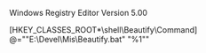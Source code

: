 Windows Registry Editor Version 5.00

[HKEY_CLASSES_ROOT\*\shell\Beautify\Command]
@="\"E:\\Devel\\Mis\\Beautify.bat\" \"%1\""

